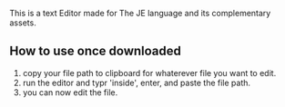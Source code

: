 This is a text Editor made for The JE language and its complementary assets.

## How to use once downloaded

1. copy your file path to clipboard for whaterever file you want to edit.				
2. run the editor and typr 'inside', enter, and paste the file path.
1. you can now edit the file.


